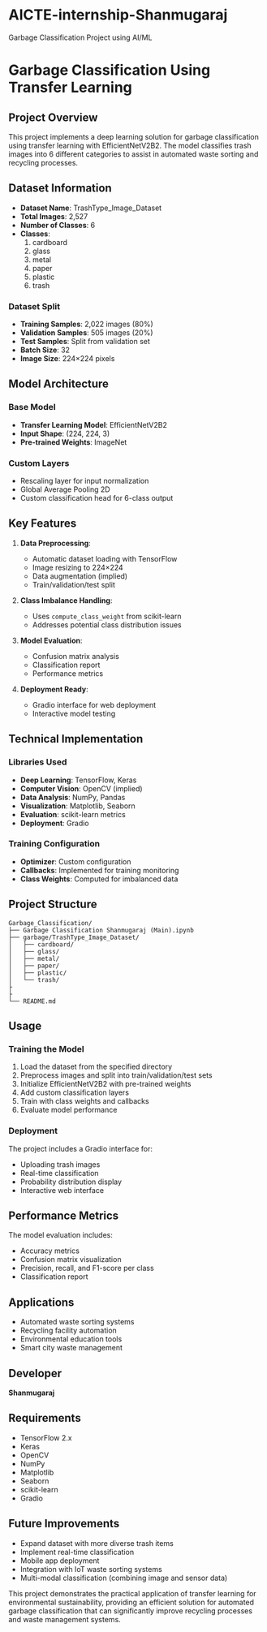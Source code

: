 # AICTE-internship-Shanmugaraj
Garbage Classification Project using AI/ML

# Garbage Classification Using Transfer Learning

## Project Overview
This project implements a deep learning solution for garbage classification using transfer learning with EfficientNetV2B2. The model classifies trash images into 6 different categories to assist in automated waste sorting and recycling processes.

## Dataset Information
- **Dataset Name**: TrashType_Image_Dataset
- **Total Images**: 2,527
- **Number of Classes**: 6
- **Classes**:
  1. cardboard
  2. glass
  3. metal
  4. paper
  5. plastic
  6. trash

### Dataset Split
- **Training Samples**: 2,022 images (80%)
- **Validation Samples**: 505 images (20%)
- **Test Samples**: Split from validation set
- **Batch Size**: 32
- **Image Size**: 224×224 pixels

## Model Architecture
### Base Model
- **Transfer Learning Model**: EfficientNetV2B2
- **Input Shape**: (224, 224, 3)
- **Pre-trained Weights**: ImageNet

### Custom Layers
- Rescaling layer for input normalization
- Global Average Pooling 2D
- Custom classification head for 6-class output

## Key Features
1. **Data Preprocessing**:
   - Automatic dataset loading with TensorFlow
   - Image resizing to 224×224
   - Data augmentation (implied)
   - Train/validation/test split

2. **Class Imbalance Handling**:
   - Uses `compute_class_weight` from scikit-learn
   - Addresses potential class distribution issues

3. **Model Evaluation**:
   - Confusion matrix analysis
   - Classification report
   - Performance metrics

4. **Deployment Ready**:
   - Gradio interface for web deployment
   - Interactive model testing

## Technical Implementation
### Libraries Used
- **Deep Learning**: TensorFlow, Keras
- **Computer Vision**: OpenCV (implied)
- **Data Analysis**: NumPy, Pandas
- **Visualization**: Matplotlib, Seaborn
- **Evaluation**: scikit-learn metrics
- **Deployment**: Gradio

### Training Configuration
- **Optimizer**: Custom configuration
- **Callbacks**: Implemented for training monitoring
- **Class Weights**: Computed for imbalanced data

## Project Structure
```
Garbage_Classification/
├── Garbage Classification Shanmugaraj (Main).ipynb
├── garbage/TrashType_Image_Dataset/
│   ├── cardboard/
│   ├── glass/
│   ├── metal/
│   ├── paper/
│   ├── plastic/
│   └── trash/
├
├
└── README.md
```

## Usage
### Training the Model
1. Load the dataset from the specified directory
2. Preprocess images and split into train/validation/test sets
3. Initialize EfficientNetV2B2 with pre-trained weights
4. Add custom classification layers
5. Train with class weights and callbacks
6. Evaluate model performance

### Deployment
The project includes a Gradio interface for:
- Uploading trash images
- Real-time classification
- Probability distribution display
- Interactive web interface

## Performance Metrics
The model evaluation includes:
- Accuracy metrics
- Confusion matrix visualization
- Precision, recall, and F1-score per class
- Classification report

## Applications
- Automated waste sorting systems
- Recycling facility automation
- Environmental education tools
- Smart city waste management

## Developer
**Shanmugaraj**

## Requirements
- TensorFlow 2.x
- Keras
- OpenCV
- NumPy
- Matplotlib
- Seaborn
- scikit-learn
- Gradio

## Future Improvements
- Expand dataset with more diverse trash items
- Implement real-time classification
- Mobile app deployment
- Integration with IoT waste sorting systems
- Multi-modal classification (combining image and sensor data)

This project demonstrates the practical application of transfer learning for environmental sustainability, providing an efficient solution for automated garbage classification that can significantly improve recycling processes and waste management systems.
